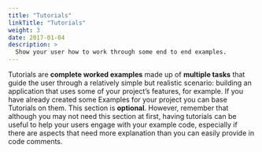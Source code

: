 ```yaml
---
title: "Tutorials"
linkTitle: "Tutorials"
weight: 3
date: 2017-01-04
description: >
  Show your user how to work through some end to end examples.
---
```



Tutorials are **complete worked examples** made up of **multiple tasks** that guide the user through a relatively simple but realistic scenario: building an application that uses some of your project’s features, for example. If you have already created some Examples for your project you can base Tutorials on them. This section is **optional**. However, remember that although you may not need this section at first, having tutorials can be useful to help your users engage with your example code, especially if there are aspects that need more explanation than you can easily provide in code comments.

